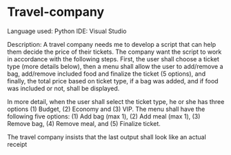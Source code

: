 # Travel-company

Language used: Python
IDE: Visual Studio

Description: A travel company needs me to develop a script that can help them decide the price of their tickets. The company want the script to work in accordance with the following steps. First, the user shall choose a ticket type (more details below), then a menu shall allow the user to add/remove a bag, add/remove included food and finalize the ticket (5 options), and finally, the total price based on ticket type, if a bag was added, and if food was included or not, shall be displayed. 

In more detail, when the user shall select the ticket type, he or she has three options (1) Budget, (2) Economy and (3) VIP. The menu shall have the following five options: (1) Add bag (max 1),  (2) Add meal (max 1), (3) Remove bag, (4) Remove meal, and (5) Finalize ticket.

The travel company insists that the last output shall look like an actual receipt
